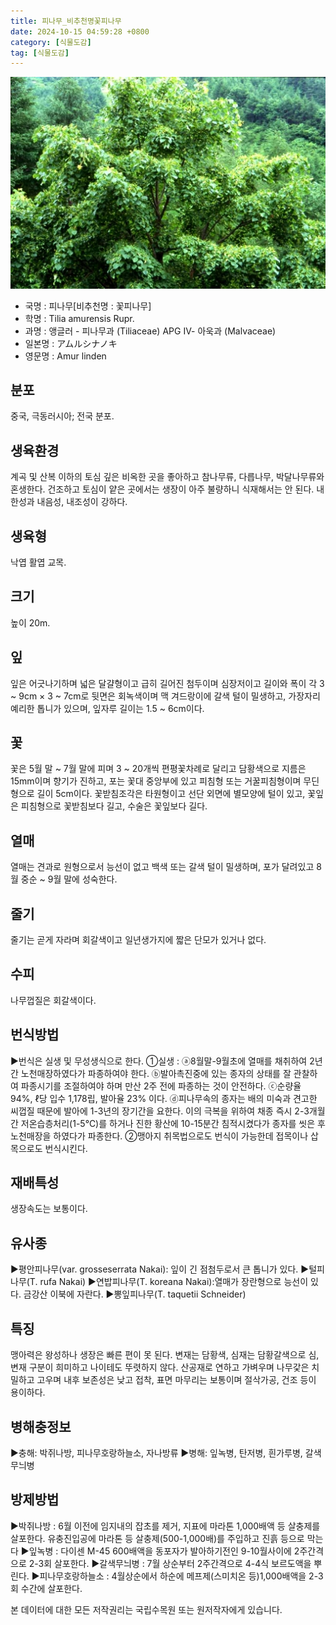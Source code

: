 ```yaml
---
title: 피나무_비추천명꽃피나무
date: 2024-10-15 04:59:28 +0800
category: [식물도감]
tag: [식물도감]
---
```




![피나무[비추천명 : 꽃피나무]](/assets/img/fileUpload/plants/basic/Tiliaceae/Tilia/9266/1_th2.JPG)
- 국명 : 피나무[비추천명 : 꽃피나무]
- 학명 : Tilia amurensis Rupr.
- 과명 : 앵글러 - 피나무과 (Tiliaceae) APG Ⅳ- 아욱과 (Malvaceae)
- 일본명 : アムルシナノキ
- 영문명 : Amur linden


## 분포
중국, 극동러시아; 전국 분포.
## 생육환경
계곡 및 산복 이하의 토심 깊은 비옥한 곳을 좋아하고 참나무류, 다릅나무, 박달나무류와 혼생한다. 건조하고 토심이 얕은 곳에서는 생장이 아주 불량하니 식재해서는 안 된다. 내한성과 내음성, 내조성이 강하다.
## 생육형
낙엽 활엽 교목.
## 크기
높이 20m.
## 잎
잎은 어긋나기하며 넓은 달걀형이고 급히 길어진 첨두이며 심장저이고 길이와 폭이 각 3 ~ 9cm × 3 ~ 7cm로 뒷면은 회녹색이며 맥 겨드랑이에 갈색 털이 밀생하고, 가장자리 예리한 톱니가 있으며, 잎자루 길이는 1.5 ~ 6cm이다.
## 꽃
꽃은 5월 말 ~ 7월 말에 피며 3 ~ 20개씩 편평꽃차례로 달리고 담황색으로 지름은 15mm이며 향기가 진하고, 포는 꽃대 중앙부에 있고 피침형 또는 거꿀피침형이며 무딘형으로 길이 5cm이다. 꽃받침조각은 타원형이고 선단 외면에 별모양에 털이 있고, 꽃잎은 피침형으로 꽃받침보다 길고, 수술은 꽃잎보다 길다.
## 열매
열매는 견과로 원형으로서 능선이 없고 백색 또는 갈색 털이 밀생하며, 포가 달려있고 8월 중순 ~ 9월 말에 성숙한다.
## 줄기
줄기는 곧게 자라며 회갈색이고 일년생가지에 짧은 단모가 있거나 없다.
## 수피
나무껍질은 회갈색이다. 
## 번식방법
▶번식은 실생 및 무성생식으로 한다. 
①실생 : ⓐ8월말-9월초에 열매를 채취하여 2년간 노천매장하였다가 파종하여야 한다. 
ⓑ발아촉진중에 있는 종자의 상태를 잘 관찰하여 파종시기를 조절하여야 하며 만산 2주 전에 파종하는 것이 안전하다. 
ⓒ순량율 94%, ℓ당 입수 1,178립, 발아율 23% 이다.
ⓓ피나무속의 종자는 배의 미숙과 견고한 씨껍질 때문에 발아에 1-3년의 장기간을 요한다. 이의 극복을 위하여 채종 즉시 2-3개월간 저온습층처리(1-5℃)를 하거나 진한 황산에 10-15분간 침적시켰다가 종자를 씻은 후 노천매장을 하였다가 파종한다.
②맹아지 취목법으로도 번식이 가능한데 접목이나 삽목으로도 번식시킨다.
## 재배특성
생장속도는 보통이다.
## 유사종
▶평안피나무(var. grosseserrata Nakai): 잎이 긴 점첨두로서 큰 톱니가 있다.
▶털피나무(T. rufa Nakai)
▶연밥피나무(T. koreana Nakai):열매가 장란형으로 능선이 있다. 금강산 이북에 자란다. 
▶뽕잎피나무(T. taquetii Schneider)
## 특징
맹아력은 왕성하나 생장은 빠른 편이 못 된다. 
변재는 담황색, 심재는 담황갈색으로 심, 변재 구분이 희미하고 나이테도 뚜렷하지 않다. 산공재로 연하고 가벼우며 나무갗은 치밀하고 고우며 내후 보존성은 낮고 접착, 표면 마무리는 보통이며 절삭가공, 건조 등이 용이하다.
## 병해충정보
▶충해: 박쥐나방, 피나무호랑하늘소, 자나방류
▶병해: 잎녹병, 탄저병, 흰가루병, 갈색무늬병
## 방제방법
▶박쥐나방 : 6월 이전에 임지내의 잡초를 제거, 지표에 마라톤 1,000배액 등 살충제를 살포한다. 유충진입공에 마라톤 등 살충제(500-1,000배)를 주입하고 진흙 등으로 막는다
▶잎녹병 : 다이센 M-45 600배액을 동포자가 발아하기전인 9-10월사이에 2주간격으로 2-3회 살포한다.
▶갈색무늬병 : 7월 상순부터 2주간격으로 4-4식 보르도액을 뿌린다.
▶피나무호랑하늘소 : 4월상순에서 하순에 메프제(스미치온 등)1,000배액을 2-3회 수간에 살포한다.






본 데이터에 대한 모든 저작권리는 국립수목원 또는 원저작자에게 있습니다.
